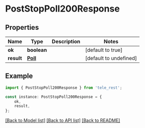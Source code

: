 # PostStopPoll200Response


## Properties

Name | Type | Description | Notes
------------ | ------------- | ------------- | -------------
**ok** | **boolean** |  | [default to true]
**result** | [**Poll**](Poll.md) |  | [default to undefined]

## Example

```typescript
import { PostStopPoll200Response } from 'tele_rest';

const instance: PostStopPoll200Response = {
    ok,
    result,
};
```

[[Back to Model list]](../README.md#documentation-for-models) [[Back to API list]](../README.md#documentation-for-api-endpoints) [[Back to README]](../README.md)
